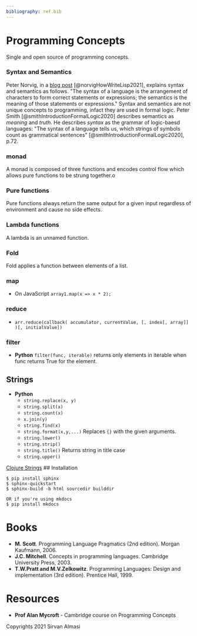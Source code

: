 ```yaml
---
bibliography: ref.bib
---
```


# Programming Concepts

Single and open source of programming concepts.

### Syntax and Semantics

Peter Norvig, in a [blog post](http://www.norvig.com/lispy.html)
[@norvigHowWriteLisp2021], explains syntax and semantics as follows.
"The syntax of a language is the arrangement of characters to form
correct statements or expressions; the semantics is the meaning of those
statements or expressions." Syntax and semantics are not unique concepts
to programming, infact they are used in formal logic. Peter Smith
[@smithIntroductionFormalLogic2020] describes semantics as *meaning* and
*truth*. He describes *syntax* as the grammar of logic-baesd languages:
"The syntax of a language tells us, which strings of symbols count as
grammatical sentences" [@smithIntroductionFormalLogic2020], p.72.

### monad

A monad is composed of three functions and encodes control flow which
allows pure functions to be strung together.o

### Pure functions

Pure functions always return the same output for a given input
regardless of environment and cause no side effects.

### Lambda functions

A lambda is an unnamed function.

### Fold

Fold applies a function between elements of a list.

### map

-   On JavaScript `array1.map(x => x * 2);`

### reduce

-   `arr.reduce(callback( accumulator, currentValue, [, index[, array]] )[, initialValue])`

### filter

-   **Python** `filter(func, iterable)` returns only elements in
    iterable when func returns True for the element.

## Strings

-   **Python**
    -   `string.replace(x, y)`
    -   `string.split(x)`
    -   `string.count(x)`
    -   `x.join(y)`
    -   `string.find(x)`
    -   `string.format(x,y,...)` Replaces `{}` with the given arguments.
    -   `string.lower()`
    -   `string.strip()`
    -   `string.title()` Returns string in title case
    -   `string.upper()`

[Clojure
Strings](https://www.tutorialspoint.com/clojure/clojure_strings.htm)
\#\# Installation

    $ pip install sphinx
    $ sphinx-quickstart
    $ sphinx-build -b html sourcedir builddir

    OR if you're using mkdocs
    $ pip install mkdocs 

# Books

-   **M. Scott**. Programming Language Pragmatics (2nd edition). Morgan
    Kaufmann, 2006.
-   **J.C. Mitchell**. Concepts in programming languages. Cambridge
    University Press, 2003.
-   **T.W.Pratt and M.V.Zelkowitz**. Programming Languages: Design and
    implementation (3rd edition). Prentice Hall, 1999.

# Resources

-   **Prof Alan Mycroft** - Cambridge course on Programming Concepts

Copyrights 2021 Sirvan Almasi
